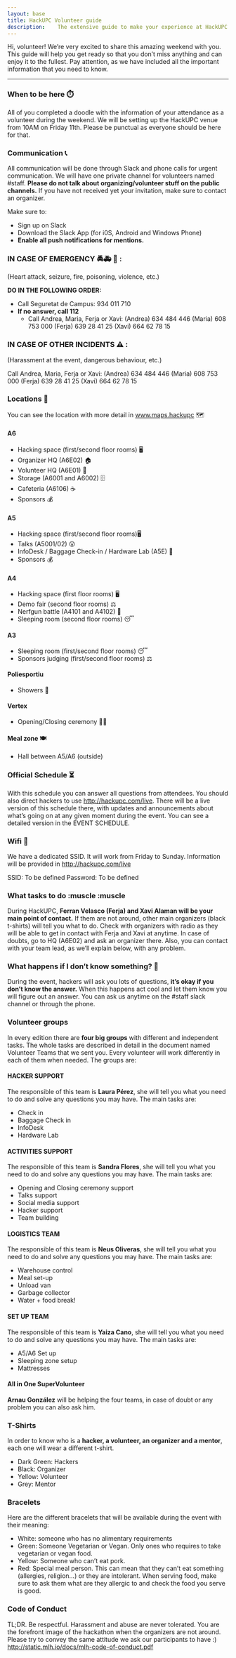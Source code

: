 ```yaml
---
layout: base
title: HackUPC Volunteer guide
description: 	The extensive guide to make your experience at HackUPC amazing!
---
```


Hi, volunteer! We’re very excited to share this amazing weekend with you. This guide will help you get ready so that you don’t miss anything and can enjoy it to the fullest. Pay attention, as we have included all the important information that you need to know.

---
### When to be here :stopwatch:
All of you completed a doodle with the information of your attendance as a volunteer during the weekend. We will be setting up the HackUPC venue from 10AM on Friday 11th. Please be punctual as everyone should be here for that. 

### Communication :telephone_receiver:
All communication will be done through Slack and phone calls for urgent communication.
We will have one private channel for volunteers named #staff. **Please do not talk about organizing/volunteer stuff on the public channels.** If you have not received yet your invitation, make sure to contact an organizer. 

Make sure to:
- Sign up on Slack
- Download the Slack App (for i0S, Android and Windows Phone)
- **Enable all push notifications for mentions.** 

### IN CASE OF EMERGENCY :oncoming_police_car::ambulance: :fire_engine: : 
(Heart attack, seizure, fire, poisoning, violence, etc.)

**DO IN THE FOLLOWING ORDER:**
- Call Seguretat de Campus: 934 011 710
- **If no answer, call 112**
  - Call Andrea, Maria, Ferja or Xavi:
    (Andrea) 634 484 446
    (Maria) 608 753 000
    (Ferja) 639 28 41 25
    (Xavi) 664 62 78 15

### IN CASE OF OTHER INCIDENTS :warning: :
(Harassment at the event, dangerous behaviour, etc.)

Call Andrea, Maria, Ferja or Xavi:
(Andrea) 634 484 446
(Maria) 608 753 000
(Ferja) 639 28 41 25
(Xavi) 664 62 78 15

### Locations :round_pushpin:
You can see the location with more detail in www.maps.hackupc :world_map:

#### A6
- Hacking space (first/second floor rooms) :desktop_computer:
- Organizer HQ (A6E02) :house:
- Volunteer HQ (A6E01) :house_with_garden:
- Storage (A6001 and A6002) :file_cabinet:
- Cafeteria (A6106) :coffee:
- Sponsors :moneybag:

#### A5
- Hacking space (first/second floor rooms):desktop_computer:
- Talks (A5001/02) :astonished:
- InfoDesk / Baggage Check-in / Hardware Lab (A5E) :robot:
- Sponsors :moneybag:

#### A4
- Hacking space (first floor rooms) :desktop_computer:
- Demo fair (second floor rooms) :balance_scale:
- Nerfgun battle (A4101 and A4102) :gun:
- Sleeping room (second floor rooms) :sleeping:

#### A3
- Sleeping room (first/second floor rooms) :sleeping:
- Sponsors judging (first/second floor rooms) :balance_scale:

#### Poliesportiu
- Showers :shower:

#### Vertex
- Opening/Closing ceremony :dancing_men:

#### Meal zone :plate_with_cutlery:
- Hall between A5/A6 (outside)  

### Official Schedule 	:hourglass_flowing_sand:
With this schedule you can answer all questions from attendees. You should also direct hackers to use http://hackupc.com/live. There will be a live version of this schedule there, with updates and announcements about what’s going on at any given moment during the event.
You can see a detailed version in the EVENT SCHEDULE.

### Wifi :signal_strength:
We have a dedicated SSID. It will work from Friday to Sunday. Information will be provided in http://hackupc.com/live

SSID: To be defined
Password: To be defined

### What tasks to do :muscle :muscle
During HackUPC, **Ferran Velasco (Ferja) and Xavi Alaman will be your main point of contact.** If them are not around, other main organizers (black t-shirts) will tell you what to do. Check with organizers with radio as they will be able to get in contact with Ferja and Xavi at anytime. In case of doubts, go to HQ (A6E02) and ask an organizer there. Also, you can contact with your team lead, as we’ll explain below, with any problem.

### What happens if I don’t know something? :thinking:
During the event, hackers will ask you lots of questions, **it’s okay if you don’t know the answer.** When this happens act cool and let them know you will figure out an answer. You can ask us anytime on the #staff slack channel or through the phone.

### Volunteer groups 
In every edition there are **four big groups** with different and independent tasks. The whole tasks are described in detail in the document named Volunteer Teams that we sent you. Every volunteer will work differently in each of them when needed. The groups are:

#### HACKER SUPPORT
The responsible of this team is **Laura Pérez**, she will tell you what you need to do and solve any questions you may have. The main tasks are:
- Check in
- Baggage Check in
- InfoDesk
- Hardware Lab

#### ACTIVITIES SUPPORT
The responsible of this team is **Sandra Flores**, she will tell you what you need to do and solve any questions you may have. The main tasks are:
- Opening and Closing ceremony support
- Talks support
- Social media support
- Hacker support
- Team building

#### LOGISTICS TEAM
The responsible of this team is **Neus Oliveras**, she will tell you what you need to do and solve any questions you may have. The main tasks are:
- Warehouse control
- Meal set-up
- Unload van	
- Garbage collector
- Water + food break!

#### SET UP TEAM
The responsible of this team is **Yaiza Cano**, she will tell you what you need to do and solve any questions you may have. The main tasks are:
- A5/A6 Set up
- Sleeping zone setup
- Mattresses 

#### All in One SuperVolunteer 
**Arnau González** will be helping the four teams, in case of doubt or any problem you can also ask him. 

### T-Shirts
In order to know who is a **hacker, a volunteer, an organizer and a mentor**, each one will wear a different t-shirt.

- Dark Green: Hackers
- Black: Organizer
- Yellow: Volunteer
- Grey: Mentor


### Bracelets
Here are the different bracelets that will be available during the event with their meaning:

- White: someone who has no alimentary requirements
- Green: Someone Vegetarian or Vegan. Only ones who requires to take vegetarian or vegan food. 
- Yellow: Someone who can’t eat pork. 
- Red: Special meal person. This can mean that they can’t eat something (allergies, religion…) or they are intolerant. When serving food, make sure to ask them what are they allergic to and check the food you serve is good.


### Code of Conduct
TL;DR. Be respectful. Harassment and abuse are never tolerated. You are the forefront image of the hackathon when the organizers are not around. Please try to convey the same attitude we ask our participants to have :)
http://static.mlh.io/docs/mlh-code-of-conduct.pdf
